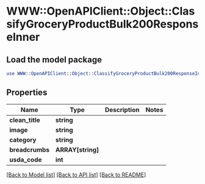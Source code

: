 # WWW::OpenAPIClient::Object::ClassifyGroceryProductBulk200ResponseInner

## Load the model package
```perl
use WWW::OpenAPIClient::Object::ClassifyGroceryProductBulk200ResponseInner;
```

## Properties
Name | Type | Description | Notes
------------ | ------------- | ------------- | -------------
**clean_title** | **string** |  | 
**image** | **string** |  | 
**category** | **string** |  | 
**breadcrumbs** | **ARRAY[string]** |  | 
**usda_code** | **int** |  | 

[[Back to Model list]](../README.md#documentation-for-models) [[Back to API list]](../README.md#documentation-for-api-endpoints) [[Back to README]](../README.md)


